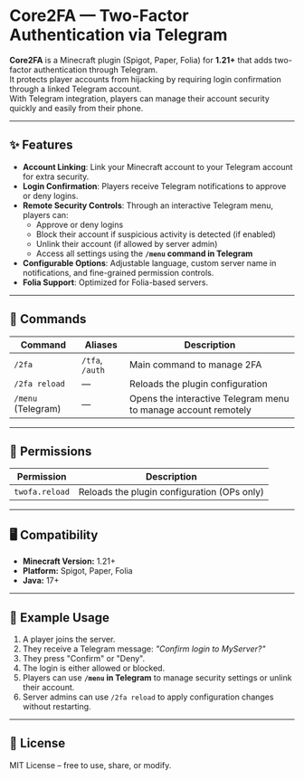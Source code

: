 # Core2FA — Two-Factor Authentication via Telegram

**Core2FA** is a Minecraft plugin (Spigot, Paper, Folia) for **1.21+** that adds two-factor authentication through Telegram.  
It protects player accounts from hijacking by requiring login confirmation through a linked Telegram account.  
With Telegram integration, players can manage their account security quickly and easily from their phone.

---

## ✨ Features

- **Account Linking**: Link your Minecraft account to your Telegram account for extra security.
- **Login Confirmation**: Players receive Telegram notifications to approve or deny logins.
- **Remote Security Controls**: Through an interactive Telegram menu, players can:
  - Approve or deny logins
  - Block their account if suspicious activity is detected (if enabled)
  - Unlink their account (if allowed by server admin)
  - Access all settings using the **`/menu` command in Telegram**
- **Configurable Options**: Adjustable language, custom server name in notifications, and fine-grained permission controls.
- **Folia Support**: Optimized for Folia-based servers.

---
## 📜 Commands

| Command            | Aliases         | Description                                                    |
| ------------------ | --------------- | -------------------------------------------------------------- |
| `/2fa`             | `/tfa`, `/auth` | Main command to manage 2FA                                     |
| `/2fa reload`      | —               | Reloads the plugin configuration                               |
| `/menu` (Telegram) | —               | Opens the interactive Telegram menu to manage account remotely |

---

## 🔑 Permissions

| Permission     | Description                                 |
| -------------- | ------------------------------------------- |
| `twofa.reload` | Reloads the plugin configuration (OPs only) |

---

## 🖥 Compatibility

* **Minecraft Version:** 1.21+
* **Platform:** Spigot, Paper, Folia
* **Java:** 17+

---

## 📌 Example Usage

1. A player joins the server.
2. They receive a Telegram message: *"Confirm login to MyServer?"*
3. They press "Confirm" or "Deny".
4. The login is either allowed or blocked.
5. Players can use **`/menu` in Telegram** to manage security settings or unlink their account.
6. Server admins can use `/2fa reload` to apply configuration changes without restarting.

---
## 📄 License

MIT License – free to use, share, or modify.

